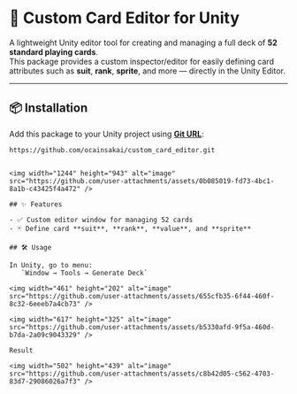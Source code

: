 # 🎴 Custom Card Editor for Unity

A lightweight Unity editor tool for creating and managing a full deck of **52 standard playing cards**.  
This package provides a custom inspector/editor for easily defining card attributes such as **suit**, **rank**, **sprite**, and more — directly in the Unity Editor.

---

## 📦 Installation

Add this package to your Unity project using **[Git URL](https://github.com/ocainsakai/custom_card_editor.git)**: 
```text
https://github.com/ocainsakai/custom_card_editor.git


<img width="1244" height="943" alt="image" src="https://github.com/user-attachments/assets/0b085019-fd73-4bc1-8a1b-c43425f4a472" />

## ✨ Features

- ✅ Custom editor window for managing 52 cards
- 🃏 Define card **suit**, **rank**, **value**, and **sprite**

## 🛠️ Usage

In Unity, go to menu:  
   `Window → Tools → Generate Deck`
   
<img width="461" height="202" alt="image" src="https://github.com/user-attachments/assets/655cfb35-6f44-460f-8c32-6eeeb7a4cb73" />

<img width="617" height="325" alt="image" src="https://github.com/user-attachments/assets/b5330afd-9f5a-460d-b7da-2a09c9043329" />

Result

<img width="502" height="439" alt="image" src="https://github.com/user-attachments/assets/c8b42d05-c562-4703-83d7-29086026a7f3" />


